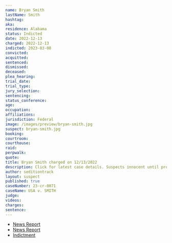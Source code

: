 ```yaml
---
name: Bryan Smith
lastName: Smith
hashtag:
aka:
residence: Alabama
status: Indicted
date: 2022-12-13
charged: 2022-12-13
indicted: 2023-03-08
convicted:
acquitted:
sentenced:
dismissed:
deceased:
plea_hearing:
trial_date:
trial_type:
jury_selection:
sentencing:
status_conference:
age:
occupation:
affiliations:
jurisdiction: Federal
image: /images/preview/bryan-smith.jpg
suspect: bryan-smith.jpg
booking:
courtroom:
courthouse:
raid:
perpwalk:
quote:
title: Bryan Smith charged on 12/13/2022
description: Click for latest case details. Suspects innocent until proven guilty.
author: seditiontrack
layout: suspect
published: true
caseNumber: 23-cr-0071
caseName: USA v. SMITH
judge:
videos:
charges:
sentence:
---
```


- [News Report](https://www.waff.com/2022/12/15/alabama-man-arrested-alleged-role-jan-6-capitol-riot/)
- [News Report](https://www.wsfa.com/2023/03/09/alabama-man-indicted-charges-alleged-role-us-capitol-riot/)
- [Indictment](https://storage.courtlistener.com/recap/gov.uscourts.dcd.252923/gov.uscourts.dcd.252923.16.0_1.pdf)
